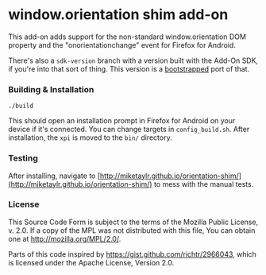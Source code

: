 # window.orientation shim add-on

This add-on adds support for the non-standard window.orientation DOM property and the "onorientationchange" event for Firefox for Android.

There's also a `sdk-version` branch with a version built with the Add-On SDK, if you're into that sort of thing. This version is a [bootstrapped](https://developer.mozilla.org/en-US/Add-ons/Bootstrapped_extensions) port of that.

### Building & Installation

`./build`

This should open an installation prompt in Firefox for Android on your device if it's connected. You can change targets in `config_build.sh`. After installation, the `xpi` is moved to the `bin/` directory.

### Testing

After installing, navigate to [http://miketaylr.github.io/orientation-shim/](http://miketaylr.github.io/orientation-shim/) to mess with the manual tests.

### License

This Source Code Form is subject to the terms of the Mozilla Public
License, v. 2.0. If a copy of the MPL was not distributed with this
file, You can obtain one at http://mozilla.org/MPL/2.0/.

Parts of this code inspired by https://gist.github.com/richtr/2966043, which is licensed under the Apache License, Version 2.0.
